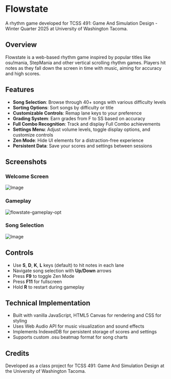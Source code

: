 # Flowstate

A rhythm game developed for TCSS 491: Game And Simulation Design - Winter Quarter 2025 at University of Washington Tacoma.

## Overview

Flowstate is a web-based rhythm game inspired by popular titles like osu!mania, StepMania and other vertical scrolling rhythm games. Players hit notes as they fall down the screen in time with music, aiming for accuracy and high scores.

## Features

- **Song Selection**: Browse through 40+ songs with various difficulty levels
- **Sorting Options**: Sort songs by difficulty or title
- **Customizable Controls**: Remap lane keys to your preference
- **Grading System**: Earn grades from F to SS based on accuracy
- **Full Combo Recognition**: Track and display Full Combo achievements
- **Settings Menu**: Adjust volume levels, toggle display options, and customize controls
- **Zen Mode**: Hide UI elements for a distraction-free experience
- **Persistent Data**: Save your scores and settings between sessions

## Screenshots

### Welcome Screen
![Image](https://github.com/user-attachments/assets/b02d2de6-6322-4a5d-9a35-2d8e0ad5ab18)

### Gameplay
![flowstate-gameplay-opt](https://github.com/user-attachments/assets/d1a57053-4178-48d2-a9d5-8cd43168e66d)

### Song Selection
![Image](https://github.com/user-attachments/assets/8013e092-2c16-4c9c-b8fb-679087e96016)

## Controls

- Use **S**, **D**, **K**, **L** keys (default) to hit notes in each lane
- Navigate song selection with **Up/Down** arrows
- Press **F9** to toggle Zen Mode
- Press **F11** for fullscreen
- Hold **R** to restart during gameplay

## Technical Implementation

- Built with vanilla JavaScript, HTML5 Canvas for rendering and CSS for styling
- Uses Web Audio API for music visualization and sound effects
- Implements IndexedDB for persistent storage of scores and settings
- Supports custom .osu beatmap format for song charts

## Credits

Developed as a class project for TCSS 491: Game And Simulation Design at the University of Washington Tacoma.
